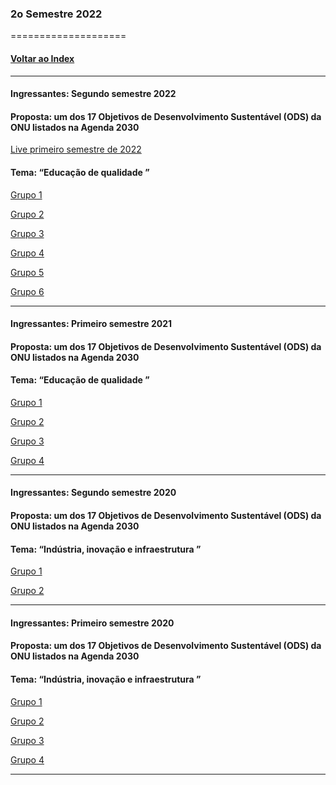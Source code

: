 
### 2o Semestre 2022
====================
#### [Voltar ao Index](README.md)

* * *
#### Ingressantes: Segundo semestre 2022
#### Proposta:  um dos 17 Objetivos de Desenvolvimento Sustentável (ODS) da ONU listados na Agenda 2030

[Live primeiro semestre de 2022]()
#### Tema: “Educação de qualidade ”


[Grupo 1](https://github.com/uWayner/Grupo_01_PI)

[Grupo 2](https://github.com/matheusoms/grupo_2_2_semestre_2022)

[Grupo 3](https://github.com/ParaQueNome/Grupo-3)

[Grupo 4](https://github.com/Lvolsi/P.I.-Grupo-04-DSM-2-Semestre-2022)

[Grupo 5](https://github.com/eduamenezes/pi_grupo5_2022.2)

[Grupo 6](https://github.com/BarbosaHVictor/Grupo-6-PI-2-Sem-2022)

* * *
#### Ingressantes: Primeiro semestre 2021
#### Proposta:  um dos 17 Objetivos de Desenvolvimento Sustentável (ODS) da ONU listados na Agenda 2030

#### Tema: “Educação de qualidade ”



[Grupo 1](https://github.com/Lifer18/Fatec_Projeto_Integrador_Segundo_Semestre)

[Grupo 2](https://github.com/BrunoRisso58/pi-2-semestre)

[Grupo 3](https://github.com/witermendonca/PI-Fatec-II-Semestre)

[Grupo 4](https://github.com/gabriellpedro/PI_2Semestre_2022)


* * *
#### Ingressantes: Segundo semestre 2020
#### Proposta:  um dos 17 Objetivos de Desenvolvimento Sustentável (ODS) da ONU listados na Agenda 2030

#### Tema: “Indústria, inovação e infraestrutura  ”


[Grupo 1](https://github.com/Glrodrigo/PI_3Semestre)

[Grupo 2](https://github.com/joicerodrigues/projeto-interdisciplinar-3)


* * *
#### Ingressantes: Primeiro semestre 2020
#### Proposta:  um dos 17 Objetivos de Desenvolvimento Sustentável (ODS) da ONU listados na Agenda 2030

#### Tema: “Indústria, inovação e infraestrutura  ”


[Grupo 1]()

[Grupo 2]()

[Grupo 3]()

[Grupo 4]()


* * *